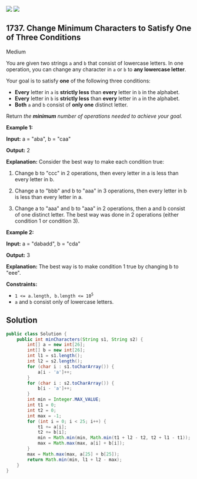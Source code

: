 [![](https://img.shields.io/github/stars/javadev/LeetCode-in-Java?label=Stars&style=flat-square)](https://github.com/javadev/LeetCode-in-Java)
[![](https://img.shields.io/github/forks/javadev/LeetCode-in-Java?label=Fork%20me%20on%20GitHub%20&style=flat-square)](https://github.com/javadev/LeetCode-in-Java/fork)

## 1737\. Change Minimum Characters to Satisfy One of Three Conditions

Medium

You are given two strings `a` and `b` that consist of lowercase letters. In one operation, you can change any character in `a` or `b` to **any lowercase letter**.

Your goal is to satisfy **one** of the following three conditions:

*   **Every** letter in `a` is **strictly less** than **every** letter in `b` in the alphabet.
*   **Every** letter in `b` is **strictly less** than **every** letter in `a` in the alphabet.
*   **Both** `a` and `b` consist of **only one** distinct letter.

Return _the **minimum** number of operations needed to achieve your goal._

**Example 1:**

**Input:** a = "aba", b = "caa"

**Output:** 2

**Explanation:** Consider the best way to make each condition true: 

1) Change b to "ccc" in 2 operations, then every letter in a is less than every letter in b. 

2) Change a to "bbb" and b to "aaa" in 3 operations, then every letter in b is less than every letter in a. 

3) Change a to "aaa" and b to "aaa" in 2 operations, then a and b consist of one distinct letter. The best way was done in 2 operations (either condition 1 or condition 3).

**Example 2:**

**Input:** a = "dabadd", b = "cda"

**Output:** 3

**Explanation:** The best way is to make condition 1 true by changing b to "eee".

**Constraints:**

*   <code>1 <= a.length, b.length <= 10<sup>5</sup></code>
*   `a` and `b` consist only of lowercase letters.

## Solution

```java
public class Solution {
    public int minCharacters(String s1, String s2) {
        int[] a = new int[26];
        int[] b = new int[26];
        int l1 = s1.length();
        int l2 = s2.length();
        for (char i : s1.toCharArray()) {
            a[i - 'a']++;
        }
        for (char i : s2.toCharArray()) {
            b[i - 'a']++;
        }
        int min = Integer.MAX_VALUE;
        int t1 = 0;
        int t2 = 0;
        int max = -1;
        for (int i = 0; i < 25; i++) {
            t1 += a[i];
            t2 += b[i];
            min = Math.min(min, Math.min(t1 + l2 - t2, t2 + l1 - t1));
            max = Math.max(max, a[i] + b[i]);
        }
        max = Math.max(max, a[25] + b[25]);
        return Math.min(min, l1 + l2 - max);
    }
}
```